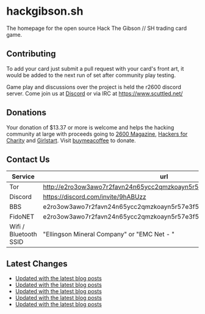 # hackgibson.sh
The homepage for the open source Hack The Gibson // SH trading card game.


## Contributing

To add your card just submit a pull request with your card's front art, it would be added to the next run of set after community play testing.

Game play and discussions over the project is held the r2600 discord server. Come join us at [Discord](https://discord.com/invite/9hABUzz) or via IRC at https://www.scuttled.net/


## Donations

Your donation of $13.37 or more is welcome and helps the hacking community at large with proceeds going to [2600 Magazine](https://2600.com/), [Hackers for Charity](https://hackersforcharity.org) and [Girlstart](https://girlstart.org).  Visit [buymeacoffee](https://www.buymeacoffee.com/hackgibson.sh) to donate.


## Contact Us

Service | url
-|-
Tor | http://e2ro3ow3awo7r2favn24n65ycc2qmzkoayn5r57e3f56nvjwdcgg32ad.onion
Discord | https://discord.com/invite/9hABUzz
BBS | e2ro3ow3awo7r2favn24n65ycc2qmzkoayn5r57e3f56nvjwdcgg32ad.onion:23
FidoNET | e2ro3ow3awo7r2favn24n65ycc2qmzkoayn5r57e3f56nvjwdcgg32ad.onion:24554
Wifi / Bluetooth SSID | "Ellingson Mineral Company" or "EMC Net - <fidonet address>"

## Latest Changes
<!-- BLOG-POST-LIST:START -->
- [Updated with the latest blog posts](https://github.com/DFW2600/hackgibson.sh/commit/60a78ce22d8c79f9d15b13702e84c3bfdc0484c1)
- [Updated with the latest blog posts](https://github.com/DFW2600/hackgibson.sh/commit/95be5bca725fe72f358322d65e1da9da7d384388)
- [Updated with the latest blog posts](https://github.com/DFW2600/hackgibson.sh/commit/1d8646c51ef42d53de6361422a6ed648c2b8f096)
- [Updated with the latest blog posts](https://github.com/DFW2600/hackgibson.sh/commit/ca5f59651345c668eb225320862f369f9baf6240)
- [Updated with the latest blog posts](https://github.com/DFW2600/hackgibson.sh/commit/2dced1a1e0a68513d906a2f2531cbb2d7244b5f8)
<!-- BLOG-POST-LIST:END -->
